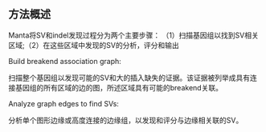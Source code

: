 ## 方法概述
Manta将SV和indel发现过程分为两个主要步骤：
（1）扫描基因组以找到SV相关区域;（2）在这些区域中发现的SV的分析，评分和输出

Build breakend association graph:

扫描整个基因组以发现可能的SV和大的插入缺失的证据。该证据被列举成具有连接基因组的所有区域的边的图，所述区域具有可能的breakend关联。

Analyze graph edges to find SVs:

分析单个图形边缘或高度连接的边缘组，以发现和评分与边缘相关联的SV。


